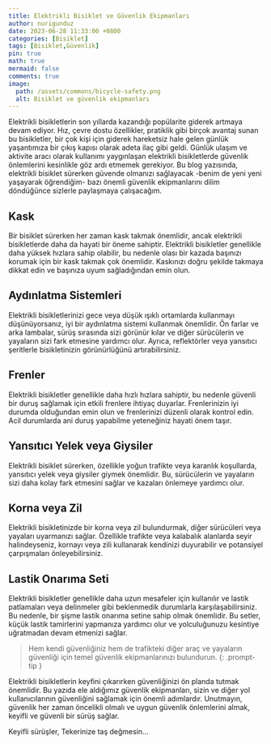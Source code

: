 ```yaml
---
title: Elektrikli Bisiklet ve Güvenlik Ekipmanları
author: nurigunduz
date: 2023-06-28 11:33:00 +0800
categories: [Bisiklet]
tags: [Bisiklet,Güvenlik]
pin: true
math: true
mermaid: false
comments: true
image:
  path: /assets/commons/bicycle-safety.png
  alt: Bisiklet ve güvenlik ekipmanları
---
```


Elektrikli bisikletlerin son yıllarda kazandığı popülarite giderek artmaya devam ediyor. Hız, çevre dostu özellikler, pratiklik  gibi birçok avantaj sunan bu bisikletler, bir çok kişi için giderek hareketsiz hale gelen günlük yaşantımıza bir çıkış kapısı olarak adeta ilaç gibi geldi. Günlük ulaşım ve aktivite aracı olarak kullanımı yaygınlaşan elektrikli bisikletlerde güvenlik önlemlerini kesinlikle göz ardı etmemek gerekiyor. Bu blog yazısında, elektrikli bisiklet sürerken güvende olmanızı sağlayacak  -benim de yeni yeni yaşayarak öğrendiğim- bazı önemli güvenlik ekipmanlarını dilim döndüğünce sizlerle paylaşmaya çalışacağım. 

## Kask
Bir bisiklet sürerken her zaman kask takmak önemlidir, ancak elektrikli bisikletlerde daha da hayati bir öneme sahiptir. Elektrikli bisikletler genellikle daha yüksek hızlara sahip olabilir, bu nedenle olası bir kazada başınızı korumak için bir kask takmak çok önemlidir. Kaskınızı doğru şekilde takmaya dikkat edin ve başınıza uyum sağladığından emin olun.



## Aydınlatma Sistemleri
Elektrikli bisikletlerinizi gece veya düşük ışıklı ortamlarda kullanmayı düşünüyorsanız, iyi bir aydınlatma sistemi kullanmak önemlidir. Ön farlar ve arka lambalar, sürüş sırasında sizi görünür kılar ve diğer sürücülerin ve yayaların sizi fark etmesine yardımcı olur. Ayrıca, reflektörler veya yansıtıcı şeritlerle bisikletinizin görünürlüğünü artırabilirsiniz.

## Frenler
Elektrikli bisikletler genellikle daha hızlı hızlara sahiptir, bu nedenle güvenli bir duruş sağlamak için etkili frenlere ihtiyaç duyarlar. Frenlerinizin iyi durumda olduğundan emin olun ve frenlerinizi düzenli olarak kontrol edin. Acil durumlarda ani duruş yapabilme yeteneğiniz hayati önem taşır.

## Yansıtıcı Yelek veya Giysiler
Elektrikli bisiklet sürerken, özellikle yoğun trafikte veya karanlık koşullarda, yansıtıcı yelek veya giysiler giymek önemlidir. Bu, sürücülerin ve yayaların sizi daha kolay fark etmesini sağlar ve kazaları önlemeye yardımcı olur.

## Korna veya Zil
Elektrikli bisikletinizde bir korna veya zil bulundurmak, diğer sürücüleri veya yayaları uyarmanızı sağlar. Özellikle trafikte veya kalabalık alanlarda seyir halindeyseniz, kornayı veya zili kullanarak kendinizi duyurabilir ve potansiyel çarpışmaları önleyebilirsiniz.

## Lastik Onarıma Seti
Elektrikli bisikletler genellikle daha uzun mesafeler için kullanılır ve lastik patlamaları veya delinmeler gibi beklenmedik durumlarla karşılaşabilirsiniz. Bu nedenle, bir şişme lastik onarıma setine sahip olmak önemlidir. Bu setler, küçük lastik tamirlerini yapmanıza yardımcı olur ve yolculuğunuzu kesintiye uğratmadan devam etmenizi sağlar.


> Hem kendi güvenliğiniz hem de trafikteki diğer araç ve yayaların güvenliği için temel güvenlik ekipmanlarınızı bulundurun.
{: .prompt-tip }

Elektrikli bisikletlerin keyfini çıkarırken güvenliğinizi ön planda tutmak önemlidir. Bu yazıda ele aldığımız güvenlik ekipmanları, sizin ve diğer yol kullanıcılarının güvenliğini sağlamak için önemli adımlardır. Unutmayın, güvenlik her zaman öncelikli olmalı ve uygun güvenlik önlemlerini almak, keyifli ve güvenli bir sürüş sağlar.

Keyifli sürüşler, Tekerinize taş değmesin...

